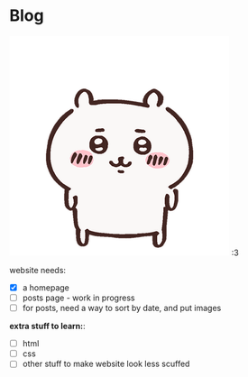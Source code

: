 # Blog 
![chiikawaimage](https://github.com/shiyingwucl/githubpage-blog/blob/main/images/chiikawa.png)  :3



website needs:

- [x] a homepage
- [ ] posts page - work in progress
- [ ] for posts, need a way to sort by date, and put images

**extra stuff to learn:**: 
- [ ] html
- [ ] css
- [ ] other stuff to make website look less scuffed
